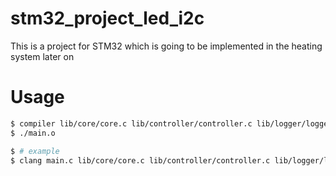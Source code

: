 # stm32_project_led_i2c
This is a project for STM32 which is going to be implemented in the heating system later on

# Usage
```bash
$ compiler lib/core/core.c lib/controller/controller.c lib/logger/logger.c lib/logger/stdlogger.c -o main.o
$ ./main.o

$ # example
$ clang main.c lib/core/core.c lib/controller/controller.c lib/logger/logger.c lib/logger/stdlogger.c -o main.o && ./main.o
```
